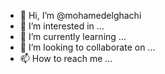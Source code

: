 - 👋 Hi, I’m @mohamedelghachi
- 👀 I’m interested in ...
- 🌱 I’m currently learning ...
- 💞️ I’m looking to collaborate on ...
- 📫 How to reach me ...

<!---
mohamedelghachi/mohamedelghachi is a ✨ special ✨ repository because its `README.md` (this file) appears on your GitHub profile.
You can click the Preview link to take a look at your changes.
--->
